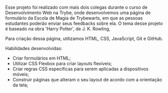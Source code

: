 Esse projeto foi realizado com mais dois colegas durante o curso de Desenvolvimento Web na Trybe, onde desenvolvemos uma página de formulário da Escola de Magia de Trybewarts, em que as pessoas estudantes poderão enviar seus feedbacks sobre ela. O tema desse projeto é baseado na obra 'Harry Potter', de J. K. Rowling, 

Para criação dessa página, utilizamos HTML, CSS, JavaScript, Git e GitHub.

Habilidades desenvolvidas: 

- Criar formulários em HTML;
- Utilizar CSS Flexbox para criar layouts flexíveis;
- Criar regras CSS específicas para serem aplicadas a dispositivos móveis;
- Construir páginas que alteram o seu layout de acordo com a orientação da tela;
